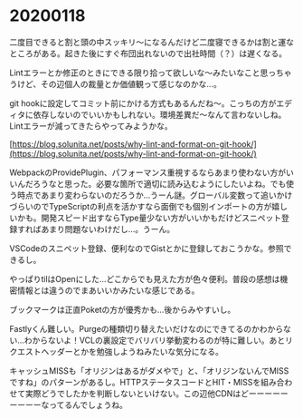 # 20200118

二度目できると割と頭の中スッキリ〜になるんだけど二度寝できるかは割と運なところがある。起きた後にすぐ布団出れないので出社時間（？）は遅くなる。

Lintエラーとか修正のときにできる限り拾って欲しいな〜みたいなこと思っちゃうけど、その辺個人の裁量とか価値観って感じなのかな…。

git hookに設定してコミット前にかける方式もあるんだね〜。こっちの方がエディタに依存しないのでいいかもしれない。環境差異だ〜なんて言わないしね。Lintエラーが減ってきたらやってみようかな。

[https://blog.solunita.net/posts/why-lint-and-format-on-git-hook/](https://blog.solunita.net/posts/why-lint-and-format-on-git-hook/)

WebpackのProvidePlugin、パフォーマンス重視するならあまり使わない方がいいんだろうなと思った。必要な箇所で適切に読み込むようにしたいよね。でも使う時点であまり変わらないのだろうか…うーん謎。グローバル変数って追いかけづらいのでTypeScriptの利点を活かすなら面倒でも個別インポートの方が嬉しいかも。開発スピード出すならType量少ない方がいいかもだけどスニペット登録すればあまり問題ないわけだし…。うーん。

VSCodeのスニペット登録、便利なのでGistとかに登録しておこうかな。参照できるし。

やっぱりtilはOpenにした…どこからでも見えた方が色々便利。普段の感想は機密情報とは違うのでまあいいかみたいな感じである。

ブックマークは正直Poketの方が優秀かも…後からみやすいし。

Fastlyくん難しい。Purgeの種類切り替えたいだけなのにできてるのかわからない…わからないよ！VCLの裏設定でバリバリ挙動変わるのが特に難しい。あとリクエストヘッダーとかを勉強しようねみたいな気分になる。

キャッシュMISSも「オリジンはあるがダメやで」と、「オリジンないんでMISSですね」のパターンがあるし。HTTPステータスコードとHIT・MISSを組み合わせて実際どうでしたかを判断しないといけない。この辺他CDNはどーーーーーーーーーなってるんでしょうね。